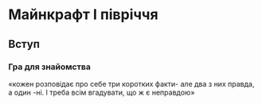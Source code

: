 # Майнкрафт І півріччя
 
Вступ
---------

### Гра для знайомства

«кожен розповідає про себе три коротких факти- але два з них правда, а один -ні. І треба всім вгадувати, що ж є неправдою»
